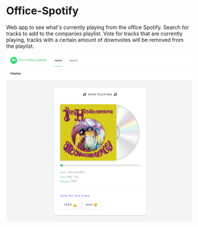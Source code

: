 # Office-Spotify

Web app to see what's currently playing from the office Spotify.
Search for tracks to add to the companies playlist.
Vote for tracks that are currently playing, tracks with a certain amount
of downvotes will be removed from the playlist.

![Screenshot](./2024-12-28_21-13-13.png)